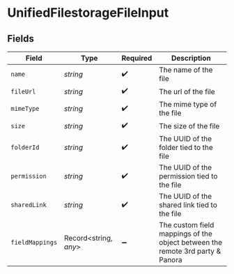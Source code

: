 # UnifiedFilestorageFileInput


## Fields

| Field                                                                         | Type                                                                          | Required                                                                      | Description                                                                   |
| ----------------------------------------------------------------------------- | ----------------------------------------------------------------------------- | ----------------------------------------------------------------------------- | ----------------------------------------------------------------------------- |
| `name`                                                                        | *string*                                                                      | :heavy_check_mark:                                                            | The name of the file                                                          |
| `fileUrl`                                                                     | *string*                                                                      | :heavy_check_mark:                                                            | The url of the file                                                           |
| `mimeType`                                                                    | *string*                                                                      | :heavy_check_mark:                                                            | The mime type of the file                                                     |
| `size`                                                                        | *string*                                                                      | :heavy_check_mark:                                                            | The size of the file                                                          |
| `folderId`                                                                    | *string*                                                                      | :heavy_check_mark:                                                            | The UUID of the folder tied to the file                                       |
| `permission`                                                                  | *string*                                                                      | :heavy_check_mark:                                                            | The UUID of the permission tied to the file                                   |
| `sharedLink`                                                                  | *string*                                                                      | :heavy_check_mark:                                                            | The UUID of the shared link tied to the file                                  |
| `fieldMappings`                                                               | Record<string, *any*>                                                         | :heavy_minus_sign:                                                            | The custom field mappings of the object between the remote 3rd party & Panora |